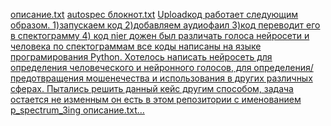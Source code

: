 [описание.txt](https://github.com/kvass2345/RINHACK/files/14969867/default.txt)
[autospec блокнот.txt](https://github.com/kvass2345/RINHACK/files/14969827/autospec.txt)
[Uploadкод работает следующим образом. 
1)запускаем код
2)добавляем аудиофаил 
3)код переводит его в спектограмму 
4) код nier дожен был различать голоса нейросети и человека по спектограммам 
все коды написаны на языке програмирования Python.
Хотелось написать нейросеть для определения человеческого и нейронного голосов, для определения/предотвращения мошенечества и использования в других различных сферах.
Пытались решить данный кейс другим способом, задача остается не изменным он есть в этом репозитории с именованием p_spectrum_3ing описание.txt…]()
